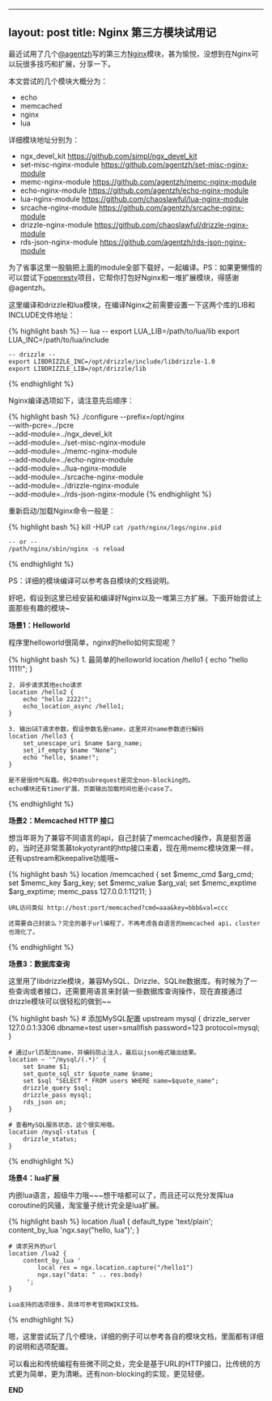
---
layout: post
title: Nginx 第三方模块试用记
---

最近试用了几个[@agentzh](http://weibo.com/agentzh)写的第三方[Nginx](http://nginx.net)模块，甚为愉悦，没想到在Nginx可以玩很多技巧和扩展，分享一下。

本文尝试的几个模块大概分为：

* echo
* memcached
* nginx
* lua

详细模块地址分别为：

* ngx_devel_kit <https://github.com/simpl/ngx_devel_kit>
* set-misc-nginx-module <https://github.com/agentzh/set-misc-nginx-module>
* memc-nginx-module <https://github.com/agentzh/memc-nginx-module>
* echo-nginx-module <https://github.com/agentzh/echo-nginx-module>
* lua-nginx-module <https://github.com/chaoslawful/lua-nginx-module>
* srcache-nginx-module <https://github.com/agentzh/srcache-nginx-module>
* drizzle-nginx-module <https://github.com/chaoslawful/drizzle-nginx-module>
* rds-json-nginx-module <https://github.com/agentzh/rds-json-nginx-module>

为了省事这里一股脑把上面的module全部下载好，一起编译。PS：如果更懒惰的可以尝试下[openresty](http://openresty.org)项目，它帮你打包好Nginx和一堆扩展模块，得感谢@agentzh。

这里编译和drizzle和lua模块，在编译Nginx之前需要设置一下这两个库的LIB和INCLUDE文件地址：

{% highlight bash %}
    -- lua --
    export LUA_LIB=/path/to/lua/lib
    export LUA_INC=/path/to/lua/include

    -- drizzle --
    export LIBDRIZZLE_INC=/opt/drizzle/include/libdrizzle-1.0
    export LIBDRIZZLE_LIB=/opt/drizzle/lib
{% endhighlight %}

Nginx编译选项如下，请注意先后顺序：

{% highlight bash %}
    ./configure --prefix=/opt/nginx \
        --with-pcre=../pcre \
        --add-module=../ngx_devel_kit \
        --add-module=../set-misc-nginx-module \
        --add-module=../memc-nginx-module \
        --add-module=../echo-nginx-module \
        --add-module=../lua-nginx-module \
        --add-module=../srcache-nginx-module \
        --add-module=../drizzle-nginx-module \
        --add-module=../rds-json-nginx-module
{% endhighlight %}

重新启动/加载Nginx命令一般是：

{% highlight bash %}
    kill -HUP `cat /path/nginx/logs/nginx.pid`

    -- or --
    /path/nginx/sbin/nginx -s reload
{% endhighlight %}

PS：详细的模块编译可以参考各自模块的文档说明。

好吧，假设到这里已经安装和编译好Nginx以及一堆第三方扩展。下面开始尝试上面那些有趣的模块~

**场景1：Helloworld**

程序里helloworld很简单，nginx的hello如何实现呢？

{% highlight bash %}
    1. 最简单的helloworld
    location /hello1 {
        echo "hello 1111!";
    }

    2. 异步请求其他echo请求
    location /hello2 {
        echo "hello 2222!";
        echo_location_async /hello1;
    }

    3. 输出GET请求参数，假设参数名是name，这里并对name参数进行解码
    location /hello3 {
        set_unescape_uri $name $arg_name;
        set_if_empty $name "None";
        echo "hello, $name!";
    }

    是不是很帅气有趣。例2中的subrequest是完全non-blocking的。
    echo模块还有timer扩展，页面输出加载时间也是小case了。
{% endhighlight %}

**场景2：Memcached HTTP 接口**

想当年哥为了兼容不同语言的api，自己封装了memcached操作，真是挺苦逼的，当时还非常羡慕tokyotyrant的http接口来着，现在用memc模块效果一样，还有upstream和keepalive功能哦~

{% highlight bash %}
    location /memcached {
        set $memc_cmd $arg_cmd;
        set $memc_key $arg_key;
        set $memc_value $arg_val;
        set $memc_exptime $arg_exptime;
        memc_pass 127.0.0.1:11211;
    }

    URL访问类似 http://host:port/memcached?cmd=aaa&key=bbb&val=ccc

    还需要自己封装么？完全的基于url编程了，不再考虑各自语言的memcached api，cluster也简化了。
{% endhighlight %}

**场景3：数据库查询**

这里用了libdrizzle模块，兼容MySQL、Drizzle、SQLite数据库。有时候为了一些查询或者接口，还需要用语言来封装一些数据库查询操作，现在直接通过drizzle模块可以很轻松的做到~~

{% highlight bash %}
    # 添加MySQL配置
    upstream mysql {
        drizzle_server 127.0.0.1:3306 dbname=test user=smallfish password=123 protocol=mysql;
    }

    # 通过url匹配出name，并编码防止注入，最后以json格式输出结果。
    location ~ '^/mysql/(.*)' {
        set $name $1;
        set_quote_sql_str $quote_name $name;
        set $sql "SELECT * FROM users WHERE name=$quote_name";
        drizzle_query $sql;
        drizzle_pass mysql;
        rds_json on;
    }

    # 查看MySQL服务状态，这个很实用哦。
    location /mysql-status {
        drizzle_status;
    }
{% endhighlight %}

**场景4：lua扩展**

内嵌lua语言，超级牛力哦~~~想干啥都可以了，而且还可以充分发挥lua coroutine的风骚，淘宝量子统计完全是lua扩展。

{% highlight bash %}
    location /lua1 {
        default_type 'text/plain';
        content_by_lua 'ngx.say("hello, lua")';
    }

    # 请求另外的url
    location /lua2 {
        content_by_lua '
            local res = ngx.location.capture("/hello1")
            ngx.say("data: " .. res.body)
         ';
    }

    Lua支持的选项很多，具体可参考官网WIKI文档。
{% endhighlight %}

嗯，这里尝试玩了几个模块，详细的例子可以参考各自的模块文档，里面都有详细的说明和选项配置。

可以看出和传统编程有些微不同之处，完全是基于URL的HTTP接口，比传统的方式更为简单，更为清晰。还有non-blocking的实现，更见轻便。

__END__